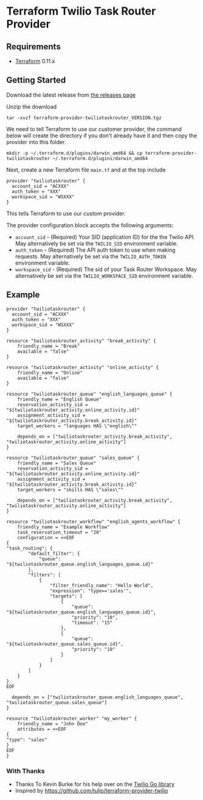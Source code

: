 # Terraform Twilio Task Router Provider

## Requirements

- [Terraform](https://www.terraform.io/downloads.html) 0.11.x

## Getting Started

Download the latest release from [the releases page](https://github.com/joshhornby/terraform-provider-twiliotaskrouter/releases)

Unzip the download

`tar -xvzf terraform-provider-twiliotaskrouter_VERSION.tgz`

We need to tell Terraform to use our customer provider, the command below will create the directory if you don't already
have it and then copy the provider into this folder.

`mkdir -p ~/.terraform.d/plugins/darwin_amd64 && cp terraform-provider-twiliotaskrouter ~/.terraform.d/plugins/darwin_amd64`

Next, create a new Terraform file `main.tf` and at the top include

```
provider "twiliotaskrouter" {
  account_sid = "ACXXX"
  auth_token = "XXX"
  workspace_sid = "WSXXX"
}
```

This tells Terraform to use our custom provider.

The provider configuration block accepts the following arguments:

- `account_sid` - (Required) Your SID (application ID) for the the Twilio API. May alternatively be set via the
  `TWILIO_SID` environment variable.
- `auth_token` - (Required) The API auth token to use when making requests. May alternatively
  be set via the `TWILIO_AUTH_TOKEN` environment variable.
- `workspace_sid` - (Required) The sid of your Task Router Workspace. May alternatively
  be set via the `TWILIO_WORKSPACE_SID` environment variable.

## Example

```
provider "twiliotaskrouter" {
  account_sid = "ACXXX"
  auth_token = "XXX"
  workspace_sid = "WSXXX"
}

resource "twiliotaskrouter_activity" "break_activity" {
    friendly_name = "Break"
    available = "false"
}

resource "twiliotaskrouter_activity" "online_activity" {
    friendly_name = "Online"
    available = "false"
}

resource "twiliotaskrouter_queue" "english_languages_queue" {
    friendly_name = "English Queue"
    reservation_activity_sid = "${twiliotaskrouter_activity.online_activity.id}"
    assignment_activity_sid = "${twiliotaskrouter_activity.break_activity.id}"
    target_workers = "languages HAS \"english\""

    depends_on = ["twiliotaskrouter_activity.break_activity", "twiliotaskrouter_activity.online_activity"]
}

resource "twiliotaskrouter_queue" "sales_queue" {
    friendly_name = "Sales Queue"
    reservation_activity_sid = "${twiliotaskrouter_activity.online_activity.id}"
    assignment_activity_sid = "${twiliotaskrouter_activity.break_activity.id}"
    target_workers = "skills HAS \"sales\""

    depends_on = ["twiliotaskrouter_activity.break_activity", "twiliotaskrouter_activity.online_activity"]
}

resource "twiliotaskrouter_workflow" "english_agents_workflow" {
    friendly_name = "Example Workflow"
    task_reservation_timeout = "20"
    configuration = <<EOF
{
"task_routing": {
        "default_filter": {
            "queue": "${twiliotaskrouter_queue.english_languages_queue.id}"
        },
        "filters": [
            {
                "filter_friendly_name": "Hello World",
                "expression": "type=='sales'",
                "targets": [
                    {
                        "queue": "${twiliotaskrouter_queue.english_languages_queue.id}",
                        "priority": "10",
                        "timeout": "15"
                    },
                    {
                        "queue": "${twiliotaskrouter_queue.sales_queue.id}",
                        "priority": "10"
                    }
                ]
            }
        ]
    }
}
EOF

  depends_on = ["twiliotaskrouter_queue.english_languages_queue", "twiliotaskrouter_queue.sales_queue"]
}

resource "twiliotaskrouter_worker" "my_worker" {
    friendly_name = "John Doe"
    attributes = <<EOF
{
"type": "sales"
}
EOF
}

```

### With Thanks

- Thanks To Kevin Burke for his help over on the [Twilio Go library](https://github.com/kevinburke/twilio-go)
- Inspired by https://github.com/tulip/terraform-provider-twilio
